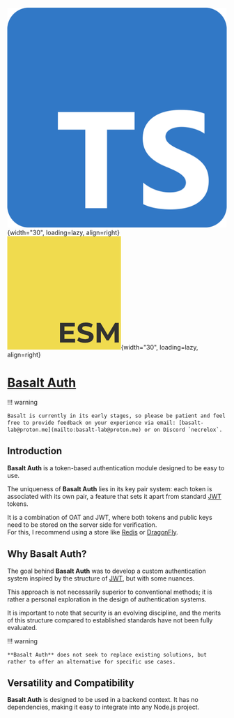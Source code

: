 ![logo](../public/ts.png){width="30", loading=lazy, align=right}
![logo](../public/esm.png){width="30", loading=lazy, align=right}
# **[Basalt Auth](https://www.npmjs.com/package/@basalt-lab/basalt-auth)**

!!! warning

    Basalt is currently in its early stages, so please be patient and feel free to provide feedback on your experience via email: [basalt-lab@proton.me](mailto:basalt-lab@proton.me) or on Discord `necrelox`.

## **Introduction**

**Basalt Auth** is a token-based authentication module designed to be easy to use.

The uniqueness of **Basalt Auth** lies in its key pair system: each token is associated with its own pair, a feature that sets it apart from standard [JWT](https://jwt.io/) tokens.

It is a combination of OAT and JWT, where both tokens and public keys need to be stored on the server side for verification.  
For this, I recommend using a store like [Redis](https://redis.io/) or [DragonFly](https://www.dragonflydb.io/).

## **Why Basalt Auth?**

The goal behind **Basalt Auth** was to develop a custom authentication system inspired by the structure of [JWT](https://jwt.io/), but with some nuances.

This approach is not necessarily superior to conventional methods; it is rather a personal exploration in the design of authentication systems.

It is important to note that security is an evolving discipline, and the merits of this structure compared to established standards have not been fully evaluated.

!!! warning

    **Basalt Auth** does not seek to replace existing solutions, but rather to offer an alternative for specific use cases.

## **Versatility and Compatibility**

**Basalt Auth** is designed to be used in a backend context.
It has no dependencies, making it easy to integrate into any Node.js project.

<script data-name="BMC-Widget"
    data-cfasync="false"
    src="https://cdnjs.buymeacoffee.com/1.0.0/widget.prod.min.js"
    data-id="necrelox"
    data-description="Support me on Buy me a coffee!"
    data-message="Thank you for visiting!"
    data-color="#5F7FFF"
    data-position="Right"
    data-x_margin="18"
    data-y_margin="22" />


